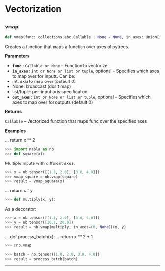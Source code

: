 # Vectorization

## `vmap`

```python
def vmap(func: collections.abc.Callable | None = None, in_axes: Union[int, NoneType, list, tuple] = 0, out_axes: Union[int, NoneType, list, tuple] = 0) -> collections.abc.Callable[..., typing.Any]:
```
Creates a function that maps a function over axes of pytrees.

**Parameters**

- **`func`** : `Callable or None` – Function to vectorize
- **`in_axes`** : `int or None or list or tuple`, optional – Specifies which axes to map over for inputs. Can be:
- int: axis to map over (default 0)
- None: broadcast (don't map)
- list/tuple: per-input axis specification
- **`out_axes`** : `int or None or list or tuple`, optional – Specifies which axes to map over for outputs (default 0)

**Returns**

`Callable` – Vectorized function that maps func over the specified axes

**Examples**

...     return x ** 2
```python
>>> import nabla as nb
>>> def square(x):
```


Multiple inputs with different axes:

```python
>>> x = nb.tensor([[1.0, 2.0], [3.0, 4.0]])
>>> vmap_square = nb.vmap(square)
>>> result = vmap_square(x)
```

...     return x * y
```python
>>> def multiply(x, y):
```


As a decorator:

```python
>>> x = nb.tensor([[1.0, 2.0], [3.0, 4.0]])
>>> y = nb.tensor([10.0, 20.0])
>>> result = nb.vmap(multiply, in_axes=(0, None))(x, y)
```

... def process_batch(x):
...     return x ** 2 + 1
```python
>>> @nb.vmap
```

```python
>>> batch = nb.tensor([1.0, 2.0, 3.0, 4.0])
>>> result = process_batch(batch)
```


---
